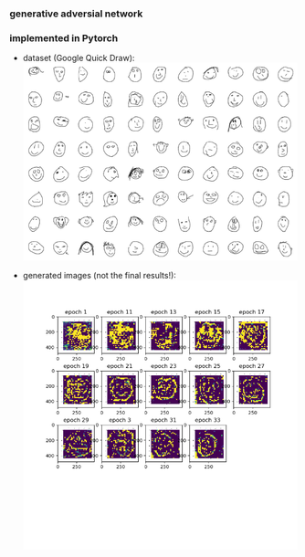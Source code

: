 ### generative adversial network

### implemented in Pytorch

- dataset (Google Quick Draw):
![dataset_example](readme_images/dataset_example.png)

- generated images (not the final results!):
![generated_example](readme_images/generated_example.png)
